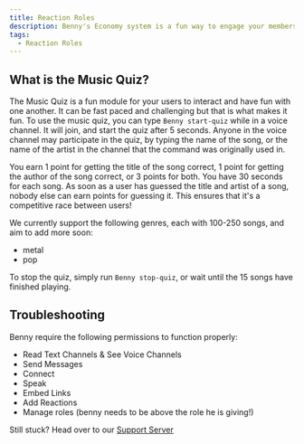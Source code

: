 ```yaml
---
title: Reaction Roles 
description: Benny's Economy system is a fun way to engage your members with the community and compete for first place in being the richest user!
tags: 
  - Reaction Roles
---
```


## What is the Music Quiz?

The Music Quiz is a fun module for your users to interact and have fun with one another. It can be fast paced and challenging but that is what makes it fun. To use the music quiz, you can type `Benny start-quiz` while in a voice channel. It will join, and start the quiz after 5 seconds. Anyone in the voice channel may participate in the quiz, by typing the name of the song, or the name of the artist in the channel that the command was originally used in.

You earn 1 point for getting the title of the song correct, 1 point for getting the author of the song correct, or 3 points for both. You have 30 seconds for each song. As soon as a user has guessed the title and artist of a song, nobody else can earn points for guessing it. This ensures that it's a competitive race between users!

We currently support the following genres, each with 100-250 songs, and aim to add more soon:
- metal
- pop

To stop the quiz, simply run `Benny stop-quiz`, or wait until the 15 songs have finished playing.

## Troubleshooting

Benny require the following permissions to function properly:

- Read Text Channels & See Voice Channels
- Send Messages
- Connect
- Speak
- Embed Links
- Add Reactions
- Manage roles (benny needs to be above the role he is giving!)

Still stuck? Head over to our [Support Server](https://benny.sh/support)